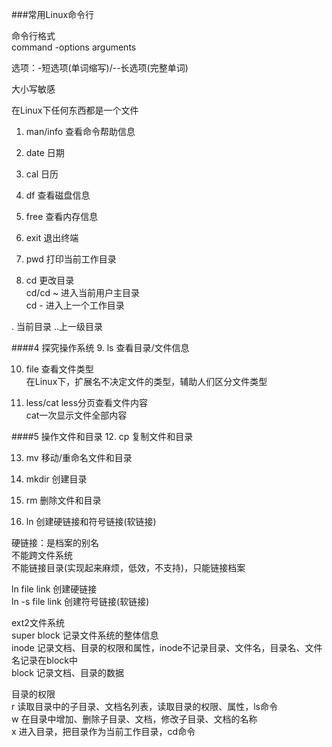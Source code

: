 ###常用Linux命令行

命令行格式<br/>
command -options arguments<br/>

选项：-短选项(单词缩写)/--长选项(完整单词)

大小写敏感

在Linux下任何东西都是一个文件

1. man/info
查看命令帮助信息

2. date
日期

3. cal
日历

4. df
查看磁盘信息

5. free
查看内存信息

6. exit
退出终端

7. pwd
打印当前工作目录

8. cd
更改目录<br/>
cd/cd ~ 进入当前用户主目录<br/>
cd -	进入上一个工作目录

. 当前目录
..上一级目录

####4 探究操作系统
9. ls
查看目录/文件信息

10. file
查看文件类型<br/>
在Linux下，扩展名不决定文件的类型，辅助人们区分文件类型

11. less/cat
less分页查看文件内容<br/>
cat一次显示文件全部内容

####5 操作文件和目录
12. cp
复制文件和目录

13. mv
移动/重命名文件和目录

14. mkdir
创建目录

15. rm
删除文件和目录

16. ln
创建硬链接和符号链接(软链接)

硬链接：是档案的别名<br/>
		不能跨文件系统<br/>
		不能链接目录(实现起来麻烦，低效，不支持)，只能链接档案<br/>

ln file link 创建硬链接<br/>
ln -s file link 创建符号链接(软链接)<br/>

ext2文件系统<br/>
super block 记录文件系统的整体信息<br/>
inode 记录文档、目录的权限和属性，inode不记录目录、文件名，目录名、文件名记录在block中<br/>
block 记录文档、目录的数据<br/>

目录的权限<br/>
r 读取目录中的子目录、文档名列表，读取目录的权限、属性，ls命令<br/>
w 在目录中增加、删除子目录、文档，修改子目录、文档的名称<br/>
x 进入目录，把目录作为当前工作目录，cd命令<br/>


